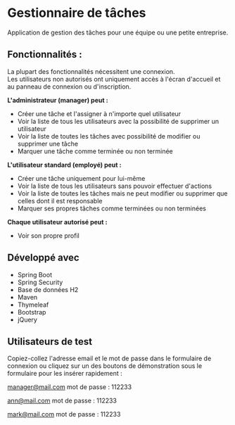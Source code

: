 # Gestionnaire de tâches

Application de gestion des tâches pour une équipe ou une petite entreprise.

## Fonctionnalités :

La plupart des fonctionnalités nécessitent une connexion.  
Les utilisateurs non autorisés ont uniquement accès à l'écran d'accueil et au panneau de connexion ou d'inscription.

**L'administrateur (manager) peut :**

* Créer une tâche et l'assigner à n'importe quel utilisateur
* Voir la liste de tous les utilisateurs avec la possibilité de supprimer un utilisateur
* Voir la liste de toutes les tâches avec possibilité de modifier ou supprimer une tâche
* Marquer une tâche comme terminée ou non terminée

**L'utilisateur standard (employé) peut :**

* Créer une tâche uniquement pour lui-même
* Voir la liste de tous les utilisateurs sans pouvoir effectuer d'actions
* Voir la liste de toutes les tâches mais ne peut modifier ou supprimer que celles dont il est responsable
* Marquer ses propres tâches comme terminées ou non terminées

**Chaque utilisateur autorisé peut :**

* Voir son propre profil

## Développé avec

* Spring Boot
* Spring Security
* Base de données H2
* Maven
* Thymeleaf
* Bootstrap
* jQuery

## Utilisateurs de test

Copiez-collez l'adresse email et le mot de passe dans le formulaire de connexion ou cliquez sur un des boutons de démonstration sous le formulaire pour les insérer rapidement :

manager@mail.com mot de passe : 112233

ann@mail.com mot de passe : 112233

mark@mail.com mot de passe : 112233